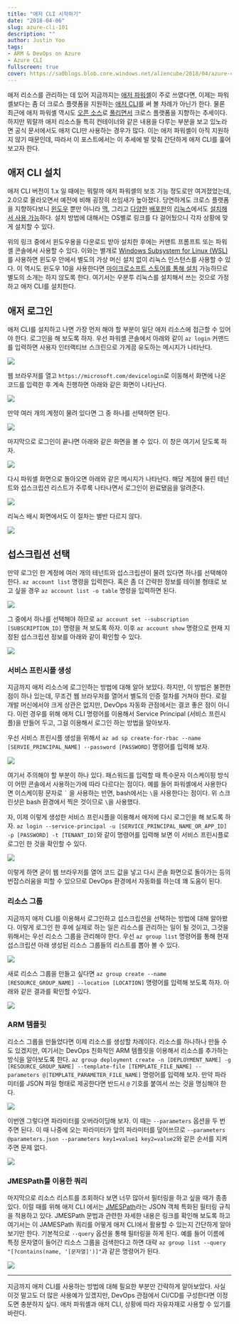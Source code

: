```yaml
---
title: "애저 CLI 시작하기"
date: "2018-04-06"
slug: azure-cli-101
description: ""
author: Justin Yoo
tags:
- ARM & DevOps on Azure
- Azure CLI
fullscreen: true
cover: https://sa0blogs.blob.core.windows.net/aliencube/2018/04/azure-cli-101-00.png
---
```


애저 리소스를 관리하는 데 있어 지금까지는 [애저 파워셸](https://docs.microsoft.com/en-us/powershell/azure/overview)이 주로 쓰였다면, 이제는 파워셸보다는 좀 더 크로스 플랫폼을 지원하는 [애저 CLI](https://docs.microsoft.com/en-us/cli/azure)를 써 볼 차례가 아닌가 한다. 물론 최근에 애저 파워셸 역시도 [오픈 소스](https://azure.microsoft.com/en-us/blog/powershell-is-open-sourced-and-is-available-on-linux/)로 [풀리면서](https://github.com/Azure/azure-powershell) 크로스 플랫폼을 지향하는 추세이다. 하지만 뭐랄까 애저 리소스들 특히 컨테이너와 같은 내용을 다루는 부분을 보고 있노라면 공식 문서에서도 애저 CLI만 사용하는 경우가 많다. 이는 애저 파워셸이 아직 지원하지 않기 때문인데, 따라서 이 포스트에서는 이 추세에 발 맞춰 간단하게 애저 CLI를 훑어보고자 한다.

## 애저 CLI 설치

애저 CLI 버전이 1.x 일 때에는 뭐랄까 애저 파워셸의 보조 기능 정도로만 여겨졌었는데, 2.0으로 올라오면서 예전에 비해 굉장히 쓰임새가 높아졌다. 당연하게도 크로스 플랫폼을 지향하다보니 [윈도우](https://docs.microsoft.com/en-us/cli/azure/install-azure-cli-windows) 뿐만 아니라 [맥](https://docs.microsoft.com/en-us/cli/azure/install-azure-cli-macos), 그리고 [다양한](https://docs.microsoft.com/en-us/cli/azure/install-azure-cli-apt) [배포판](https://docs.microsoft.com/en-us/cli/azure/install-azure-cli-yum)의 [리눅스](https://docs.microsoft.com/en-us/cli/azure/install-azure-cli-zypper)에서도 [설치해서 사용 가능](https://docs.microsoft.com/en-us/cli/azure/install-azure-cli-linux)하다. 설치 방법에 대해서는 OS별로 링크를 다 걸어뒀으니 각자 상황에 맞게 설치할 수 있다.

위의 링크 중에서 윈도우용을 다운로드 받아 설치한 후에는 커맨트 프롬프트 또는 파워셸 콘솔에서 사용할 수 있다. 이와는 별개로 [Windows Subsystem for Linux (WSL)](https://docs.microsoft.com/en-us/windows/wsl/about)를 사용하면 윈도우 안에서 별도의 가상 머신 설치 없이 리눅스 인스턴스를 사용할 수 있다. 이 역시도 윈도우 10을 사용한다면 [마이크로소프트 스토어를 통해 설치](https://docs.microsoft.com/en-us/windows/wsl/install-win10) 가능하므로 별도의 소개는 하지 않도록 한다. 여기서는 우분투 리눅스를 설치해서 쓰는 것으로 가정하고 애저 CLI를 설치한다.

## 애저 로그인

애저 CLI를 설치하고 나면 가장 먼저 해야 할 부분이 일단 애저 리소스에 접근할 수 있어야 한다. 로그인을 해 보도록 하자. 우선 파워셸 콘솔에서 아래와 같이 `az login` 커맨드를 입력하면 사용자 인터랙티브 스크린으로 가게끔 유도하는 메시지가 나타난다.

![](https://sa0blogs.blob.core.windows.net/aliencube/2018/04/azure-cli-101-01.png)

웹 브라우저를 열고 `https://microsoft.com/devicelogin`로 이동해서 화면에 나온 코드를 입력한 후 계속 진행하면 아래와 같은 화면이 나타난다.

![](https://sa0blogs.blob.core.windows.net/aliencube/2018/04/azure-cli-101-02.png)

만약 여러 개의 계정이 물려 있다면 그 중 하나를 선택하면 된다.

![](https://sa0blogs.blob.core.windows.net/aliencube/2018/04/azure-cli-101-03.png)

마지막으로 로그인이 끝나면 아래와 같은 화면을 볼 수 있다. 이 창은 여기서 닫도록 하자.

![](https://sa0blogs.blob.core.windows.net/aliencube/2018/04/azure-cli-101-04.png)

다시 파워셸 화면으로 돌아오면 아래와 같은 메시지가 나타난다. 해당 계정에 물린 테넌트와 섭스크립션 리스트가 주루룩 나타나면서 로그인이 완료됐음을 알려준다.

![](https://sa0blogs.blob.core.windows.net/aliencube/2018/04/azure-cli-101-05.png)

리눅스 배시 화면에서도 이 절차는 별반 다르지 않다.

![](https://sa0blogs.blob.core.windows.net/aliencube/2018/04/azure-cli-101-06.png)

## 섭스크립션 선택

만약 로그인 한 계정에 여러 개의 테넌트와 섭스크립션이 물려 있다면 하나를 선택해야 한다. `az account list` 명령을 입력한다. 혹은 좀 더 간략한 정보를 테이블 형태로 보고 싶을 경우 `az account list -o table` 명령을 입력하면 된다.

![](https://sa0blogs.blob.core.windows.net/aliencube/2018/04/azure-cli-101-07.png)

그 중에서 하나를 선택해야 하므로 `az account set --subscription [SUBSCRIPTION_ID]` 명령을 쳐 보도록 하자. 이후 `az account show` 명령으로 현재 지정된 섭스크립션 정보를 아래와 같이 확인할 수 있다.

![](https://sa0blogs.blob.core.windows.net/aliencube/2018/04/azure-cli-101-08.png)

### 서비스 프린시플 생성

지금까지 애저 리소스에 로그인하는 방법에 대해 알아 보았다. 하지만, 이 방법은 불편한 점이 하나 있는데, 무조건 웹 브라우저를 열어서 별도의 인증 절차를 거쳐야 한다. 로컬 개발 머신에서야 크게 상관은 없지만, DevOps 자동화 관점에서는 결코 좋은 점이 아니다. 이런 경우를 위해 애저 CLI 명령어를 이용해서 Service Principal (서비스 프린시플)을 만들어 두고, 그걸 이용해서 로그인 하는 방법을 알아보자.

우선 서비스 프린시플 생성을 위해서 `az ad sp create-for-rbac --name [SERVIE_PRINCIPAL_NAME] --password [PASSWORD]` 명령어를 입력해 보자.

![](https://sa0blogs.blob.core.windows.net/aliencube/2018/04/azure-cli-101-09.png)

여기서 주의해야 할 부분이 하나 있다. 패스워드를 입력할 때 특수문자 이스케이핑 방식이 어떤 콘솔에서 사용하는가에 따라 다르다는 점이다. 예를 들어 파워셸에서 사용한다면 이스케이핑 문자로 `` ` `` 을 사용하는 반면, bash에서는 `\`을 사용한다는 점이다. 위 스크린샷은 bash 환경에서 찍은 것이므로 `\`을 사용했다.

자, 이제 이렇게 생성한 서비스 프린시플을 이용해서 애저에 다시 로그인을 해 보도록 하자. `az login --service-principal -u [SERVICE_PRINCIPAL_NAME_OR_APP_ID] -p [PASSWORD] -t [TENANT_ID]`와 같이 명령어를 입력해 보면 이 서비스 프린시플로 로그인 한 것을 확인할 수 있다.

![](https://sa0blogs.blob.core.windows.net/aliencube/2018/04/azure-cli-101-10.png)

이렇게 하면 굳이 웹 브라우저를 열어 코드 값을 넣고 다시 콘솔 화면으로 돌아가는 등의 번잡스러움을 피할 수 있으므로 DevOps 환경에서 자동화를 하는데 꽤 도움이 된다.

### 리소스 그룹

지금까지 애저 CLI를 이용해서 로그인하고 섭스크립션을 선택하는 방법에 대해 알아봤다. 이렇게 로그인 한 후에 실제로 하는 일은 리소스를 관리하는 일이 될 것이고, 그것을 위해서는 우선 리소스 그룹을 관리해야 한다. 우선 `az group list` 명령어를 통해 현재 섭스크립션 아래 생성된 리소스 그룹들의 리스트를 뽑아 볼 수 있다.

![](https://sa0blogs.blob.core.windows.net/aliencube/2018/04/azure-cli-101-11.png)

새로 리소스 그룹을 만들고 싶다면 `az group create --name [RESOURCE_GROUP_NAME] --location [LOCATION]` 명령어를 입력해 보도록 하자. 아래와 같은 결과를 확인할 수있다.

![](https://sa0blogs.blob.core.windows.net/aliencube/2018/04/azure-cli-101-12.png)

### ARM 템플릿

리소스 그룹을 만들었다면 이제 리소스를 생성할 차례이다. 리소스를 하나하나 만들 수도 있겠지만, 여기서는 DevOps 친화적인 ARM 템플릿을 이용해서 리소스를 추가하는 방식을 알아보도록 한다. `az group deployment create -n [DEPLOYMENT_NAME] -g [RESOURCE_GROUP_NAME] --template-file [TEMPLATE_FILE_NAME] --parameters @[TEMPLATE_PARAMETER_FILE_NAME]` 명령어를 입력해 보자. 만약 파라미터를 JSON 파일 형태로 제공한다면 반드시 `@` 기호를 붙여서 쓰는 것을 명심해야 한다.

![](https://sa0blogs.blob.core.windows.net/aliencube/2018/04/azure-cli-101-13.png)

이번엔 그렇다면 파라미터를 오버라이딩해 보자. 이 때는 `--parameters` 옵션을 두 번 주면 된다. 이 때 나중에 오는 파라미터가 앞의 파라미터를 덮어쓰므로 `--parameters @parameters.json --parameters key1=value1 key2=value2`와 같은 순서를 지켜주면 문제 없다.

![](https://sa0blogs.blob.core.windows.net/aliencube/2018/04/azure-cli-101-14.png)

### JMESPath를 이용한 쿼리

마지막으로 리소스 리스트를 조회하다 보면 너무 많아서 필터링을 하고 싶을 때가 종종 있다. 이럴 때를 위해 애저 CLI 에서는 [JMESPath](http://jmespath.org/)라는 JSON 객체 특화된 필터링 규칙을 적용하고 있다. JMESPath 문법과 관련한 자세한 내용은 링크를 확인해 보도록 하고 여기서는 이 JAMESPath 쿼리를 어떻게 애저 CLI에서 활용할 수 있는지 간단하게 알아보기만 한다. 기본적으로 `--query` 옵션을 통해 필터링을 하게 된다. 예를 들어 이름에 특정 문자열이 들어간 리소스 그룹을 검색한다고 하면 대략 `az group list --query "[?contains(name, '[문자열]')]"`과 같은 명령어가 된다.

![](https://sa0blogs.blob.core.windows.net/aliencube/2018/04/azure-cli-101-15.png)

* * *

지금까지 애저 CLI를 사용하는 방법에 대해 필요한 부분만 간략하게 알아보았다. 사실 이것 말고도 더 많은 사용예가 있겠지만, DevOps 관점에서 CI/CD를 구성한다면 이정도면 충분하지 싶다. 애저 파워셸과 애저 CLI, 상황에 따라 자유자재로 사용할 수 있기를 바란다.
